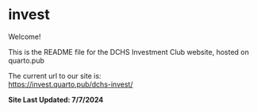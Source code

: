 # invest

Welcome!

This is the README file for the DCHS Investment Club website, hosted on quarto.pub  

The current url to our site is:  
https://invest.quarto.pub/dchs-invest/


**Site Last Updated: 7/7/2024**
